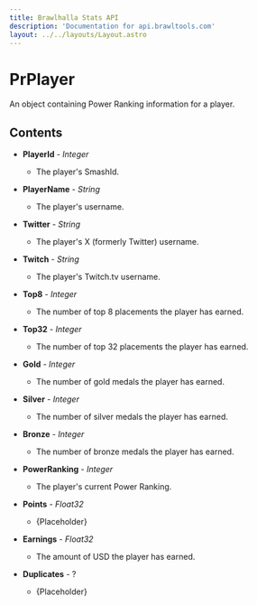 ```yaml
---
title: Brawlhalla Stats API
description: 'Documentation for api.brawltools.com'
layout: ../../layouts/Layout.astro
---
```


# PrPlayer

An object containing Power Ranking information for a player.

## Contents

- **PlayerId** - *Integer*
    - The player's SmashId.

- **PlayerName** - *String*
    - The player's username.

- **Twitter** - *String*
    - The player's X (formerly Twitter) username.

- **Twitch** - *String*
    - The player's Twitch.tv username.

- **Top8** - *Integer*
    - The number of top 8 placements the player has earned.

- **Top32** - *Integer*
    - The number of top 32 placements the player has earned.

- **Gold** - *Integer*
    - The number of gold medals the player has earned.

- **Silver** - *Integer*
    - The number of silver medals the player has earned.

- **Bronze** - *Integer*
    - The number of bronze medals the player has earned.

- **PowerRanking** - *Integer*
    - The player's current Power Ranking.

- **Points** - *Float32*
    - {Placeholder}

- **Earnings** - *Float32*
    - The amount of USD the player has earned.

- **Duplicates** - ?
    - {Placeholder}